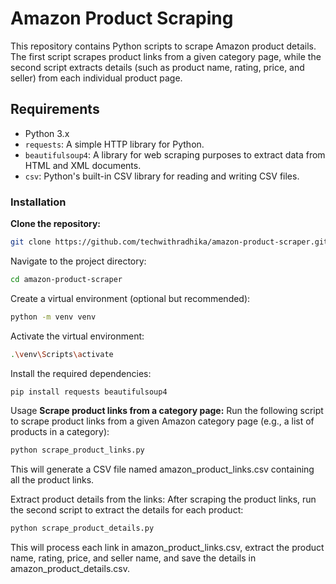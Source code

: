 # Amazon Product Scraping

This repository contains Python scripts to scrape Amazon product details. The first script scrapes product links from a given category page, while the second script extracts details (such as product name, rating, price, and seller) from each individual product page.

## Requirements

- Python 3.x
- `requests`: A simple HTTP library for Python.
- `beautifulsoup4`: A library for web scraping purposes to extract data from HTML and XML documents.
- `csv`: Python's built-in CSV library for reading and writing CSV files.

### Installation

**Clone the repository:**

```bash
git clone https://github.com/techwithradhika/amazon-product-scraper.git
```

Navigate to the project directory:
```bash
cd amazon-product-scraper
```

Create a virtual environment (optional but recommended):
```bash
python -m venv venv
```
Activate the virtual environment:
```bash
.\venv\Scripts\activate
```

Install the required dependencies:
```bash
pip install requests beautifulsoup4
```

Usage
**Scrape product links from a category page:**
Run the following script to scrape product links from a given Amazon category page (e.g., a list of products in a category):
```bash
python scrape_product_links.py
```
This will generate a CSV file named amazon_product_links.csv containing all the product links.

Extract product details from the links:
After scraping the product links, run the second script to extract the details for each product:

```bash
python scrape_product_details.py
```
This will process each link in amazon_product_links.csv, extract the product name, rating, price, and seller name, and save the details in amazon_product_details.csv.
